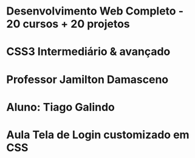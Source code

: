 # Desenvolvimento Web Completo - 20 cursos + 20 projetos
# CSS3 Intermediário & avançado
# Professor Jamilton Damasceno
# Aluno: Tiago Galindo
# Aula Tela de Login customizado em CSS